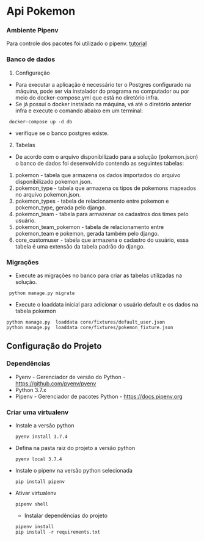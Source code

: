 # Api Pokemon

### Ambiente Pipenv
Para controle dos pacotes foi utilizado o pipenv.
[tutorial](https://medium.com/code-rocket-blog/gerenciando-suas-depend%C3%AAncias-e-ambientes-python-com-pipenv-9e5413513fa6)

### Banco de dados
1. Configuração
* Para executar a aplicação é necessário ter o Postgres configurado na máquina, pode ser via instalador do programa no computador ou por meio do docker-compose.yml que está no diretório infra.
* Se já possui o docker instalado na máquina, vá até o diretório anterior infra e execute o comando abaixo em um terminal:
```
 docker-compose up -d db
```
* verifique se o banco postgres existe.

2. Tabelas
* De acordo com o arquivo disponibilizado para a solução (pokemon.json) o banco de dados foi desenvolvido contendo as seguintes tabelas:
1. pokemon - tabela que armazena os dados importados do arquivo disponibilizado pokemon.json.
2. pokemon_type - tabela que armazena os tipos de pokemons mapeados no arquivo pokemon.json.
3. pokemon_types - tabela de relacionamento entre pokemon e pokemon_type, gerada pelo django.
4. pokemon_team - tabela para armazenar os cadastros dos times pelo usuário.
5. pokemon_team_pokemon - tabela de relacionamento entre pokemon_team e pokemon, gerada também pelo django.
6. core_customuser - tabela que armazena o cadastro do usuário, essa tabela é uma extensão da tabela padrão do django.


### Migrações

* Execute as migrações no banco para criar as tabelas utilizadas na solução.
```
 python manage.py migrate
```

* Execute o loaddata inicial para adicionar o usuário default e os dados na tabela
pokemon
```
python manage.py  loaddata core/fixtures/default_user.json
python manage.py  loaddata core/fixtures/pokemon_fixture.json
```

## Configuração do Projeto

### Dependências

* Pyenv - Gerenciador de versão do Python - https://github.com/pyenv/pyenv
* Python 3.7.x
* Pipenv - Gerenciador de pacotes Python - https://docs.pipenv.org

### Criar uma virtualenv
 * Instale a versão python
    ```
    pyenv install 3.7.4
    ```

  * Defina na pasta raiz do projeto a versão python
    ```
    pyenv local 3.7.4
    ```

  * Instale o pipenv na versão python selecionada
    ```
    pip install pipenv
    ```

  * Ativar virtualenv
    ```
    pipenv shell
    ```
   
    * Instalar dependências do projeto
    ```
    pipenv install 
    pip install -r requirements.txt
    ```
